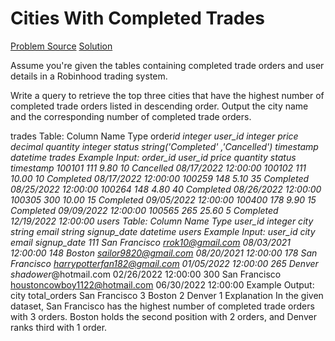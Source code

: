 # Cities With Completed Trades

[Problem Source](https://datalemur.com/questions/completed-trades)
[Solution](solutions/026_cities_with_completed_trades.sql)

Assume you're given the tables containing completed trade orders and user details in a Robinhood trading system.

Write a query to retrieve the top three cities that have the highest number of completed trade orders listed in descending order. Output the city name and the corresponding number of completed trade orders.

trades Table:
Column Name Type
order*id integer
user_id integer
price decimal
quantity integer
status string('Completed' ,'Cancelled')
timestamp datetime
trades Example Input:
order_id user_id price quantity status timestamp
100101 111 9.80 10 Cancelled 08/17/2022 12:00:00
100102 111 10.00 10 Completed 08/17/2022 12:00:00
100259 148 5.10 35 Completed 08/25/2022 12:00:00
100264 148 4.80 40 Completed 08/26/2022 12:00:00
100305 300 10.00 15 Completed 09/05/2022 12:00:00
100400 178 9.90 15 Completed 09/09/2022 12:00:00
100565 265 25.60 5 Completed 12/19/2022 12:00:00
users Table:
Column Name Type
user_id integer
city string
email string
signup_date datetime
users Example Input:
user_id city email signup_date
111 San Francisco rrok10@gmail.com 08/03/2021 12:00:00
148 Boston sailor9820@gmail.com 08/20/2021 12:00:00
178 San Francisco harrypotterfan182@gmail.com 01/05/2022 12:00:00
265 Denver shadower*@hotmail.com 02/26/2022 12:00:00
300 San Francisco houstoncowboy1122@hotmail.com 06/30/2022 12:00:00
Example Output:
city total_orders
San Francisco 3
Boston 2
Denver 1
Explanation
In the given dataset, San Francisco has the highest number of completed trade orders with 3 orders. Boston holds the second position with 2 orders, and Denver ranks third with 1 order.
